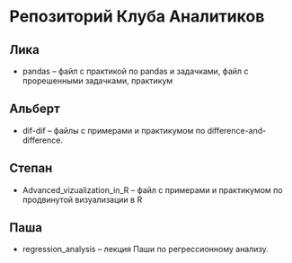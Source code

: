 # Репозиторий Клуба Аналитиков

## Лика
* pandas – файл с практикой по pandas и задачками, файл с прорешенными задачками, практикум

## Альберт
* dif-dif – файлы с примерами и практикумом по difference-and-difference.
 
## Степан
* Advanced_vizualization_in_R – файл с примерами и практикумом по продвинутой визуализации в R

## Паша
* regression_analysis – лекция Паши по регрессионному анализу.
